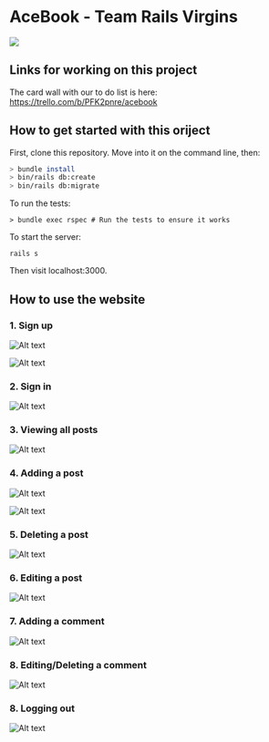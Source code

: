 # AceBook - Team Rails Virgins

![](https://i2-prod.manchestereveningnews.co.uk/incoming/article16110362.ece/ALTERNATES/s810/0_East-Coast-Main-Line.jpg)

## Links for working on this project

The card wall with our to do list is here: https://trello.com/b/PFK2pnre/acebook

## How to get started with this oriject

First, clone this repository. Move into it on the command line, then:

```bash
> bundle install
> bin/rails db:create
> bin/rails db:migrate
 ```
 
 To run the tests:
 
 ```
> bundle exec rspec # Run the tests to ensure it works
```
To start the server:

```
rails s
```
Then visit localhost:3000.

## How to use the website

### 1. Sign up

![Alt text](https://user-images.githubusercontent.com/40341869/63258743-a2830080-c274-11e9-9737-e40f6600e07a.png)

![Alt text](https://user-images.githubusercontent.com/40341869/63259484-6e104400-c276-11e9-8f96-790ef53154c3.png)

### 2. Sign in

![Alt text](https://user-images.githubusercontent.com/40341869/63259103-68662e80-c275-11e9-9e56-e85cbac35340.png)

### 3. Viewing all posts

![Alt text](https://user-images.githubusercontent.com/40341869/63259820-584f4e80-c277-11e9-810b-7ec5fa845e2b.png)

### 4. Adding a post

![Alt text](https://user-images.githubusercontent.com/40341869/63260249-4f12b180-c278-11e9-8586-9790fadb2868.png)

![Alt text](https://user-images.githubusercontent.com/40341869/63260384-b6c8fc80-c278-11e9-8a62-c5b69b52fc57.png)

### 5. Deleting a post

![Alt text](https://user-images.githubusercontent.com/40341869/63260653-7027d200-c279-11e9-9463-ab05953f527b.png)

### 6. Editing a post

![Alt text](https://user-images.githubusercontent.com/40341869/63260939-2d1a2e80-c27a-11e9-9cb2-1ad04a9dce8a.png)

### 7. Adding a comment

![Alt text](https://user-images.githubusercontent.com/40341869/63260939-2d1a2e80-c27a-11e9-9cb2-1ad04a9dce8a.png)

### 8. Editing/Deleting a comment

![Alt text](https://user-images.githubusercontent.com/40341869/63260939-2d1a2e80-c27a-11e9-9cb2-1ad04a9dce8a.png)

### 8. Logging out

![Alt text](https://user-images.githubusercontent.com/40341869/63261107-8b471180-c27a-11e9-9f74-7fd2023c643b.png)


